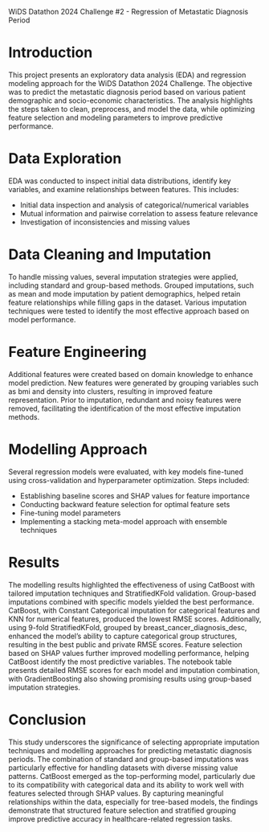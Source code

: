 WiDS Datathon 2024 Challenge #2 - Regression of Metastatic Diagnosis Period
# Introduction
This project presents an exploratory data analysis (EDA) and regression modeling approach for the WiDS Datathon 2024 Challenge. The objective was to predict the metastatic diagnosis period based on various patient demographic and socio-economic characteristics. The analysis highlights the steps taken to clean, preprocess, and model the data, while optimizing feature selection and modeling parameters to improve predictive performance.

# Data Exploration
EDA was conducted to inspect initial data distributions, identify key variables, and examine relationships between features. This includes:

- Initial data inspection and analysis of categorical/numerical variables
- Mutual information and pairwise correlation to assess feature relevance
- Investigation of inconsistencies and missing values
  
# Data Cleaning and Imputation
To handle missing values, several imputation strategies were applied, including standard and group-based methods. Grouped imputations, such as mean and mode imputation by patient demographics, helped retain feature relationships while filling gaps in the dataset. Various imputation techniques were tested to identify the most effective approach based on model performance.

# Feature Engineering
Additional features were created based on domain knowledge to enhance model prediction. New features were generated by grouping variables such as bmi and density into clusters, resulting in improved feature representation. Prior to imputation, redundant and noisy features were removed, facilitating the identification of the most effective imputation methods.

# Modelling Approach
Several regression models were evaluated, with key models fine-tuned using cross-validation and hyperparameter optimization. Steps included:

- Establishing baseline scores and SHAP values for feature importance
- Conducting backward feature selection for optimal feature sets
- Fine-tuning model parameters
- Implementing a stacking meta-model approach with ensemble techniques
  
# Results
The modelling results highlighted the effectiveness of using CatBoost with tailored imputation techniques and StratifiedKFold validation. 
Group-based imputations combined with specific models yielded the best performance. CatBoost, with Constant Categorical imputation for categorical features and KNN for numerical features, produced the lowest RMSE scores. Additionally, using 9-fold StratifiedKFold, grouped by breast_cancer_diagnosis_desc, enhanced the model’s ability to capture categorical group structures, resulting in the best public and private RMSE scores. 
Feature selection based on SHAP values further improved modelling performance, helping CatBoost identify the most predictive variables.
The notebook table presents detailed RMSE scores for each model and imputation combination, with GradientBoosting also showing promising results using group-based imputation strategies.

# Conclusion
This study underscores the significance of selecting appropriate imputation techniques and modelling approaches for predicting metastatic diagnosis periods. The combination of standard and group-based imputations was particularly effective for handling datasets with diverse missing value patterns. CatBoost emerged as the top-performing model, particularly due to its compatibility with categorical data and its ability to work well with features selected through SHAP values. By capturing meaningful relationships within the data, especially for tree-based models, the findings demonstrate that structured feature selection and stratified grouping improve predictive accuracy in healthcare-related regression tasks.

